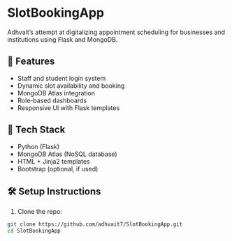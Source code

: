 # SlotBookingApp
Adhvait’s attempt at digitalizing appointment scheduling for businesses and institutions using Flask and MongoDB.

## 🔧 Features
- Staff and student login system
- Dynamic slot availability and booking
- MongoDB Atlas integration
- Role-based dashboards
- Responsive UI with Flask templates

## 🚀 Tech Stack
- Python (Flask)
- MongoDB Atlas (NoSQL database)
- HTML + Jinja2 templates
- Bootstrap (optional, if used)

## 🛠 Setup Instructions

1. Clone the repo:
```bash
git clone https://github.com/adhvait7/SlotBookingApp.git
cd SlotBookingApp
